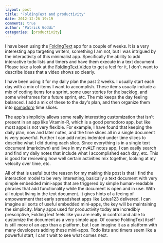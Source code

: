 ```yaml
---
layout: post
title: "FoldingText and productivity"
date: 2012-12-26 19:19
comments: true
author: "Patrick Goddi"
categories: [productivity]
---         
```

I have been using the [FoldingText](http://www.foldingtext.com/) app for  a couple of weeks. It is a very interesting app targeting writers, something I am not, but I was intrigued by the  interactivity of this minimalist app. Specifically the ability to add interactive todo lists and timers and have them execute in a text document. Please take a look at the [FoldingText Video](http://www.foldingtext.com/#watchmovie) to get a feel for it, I don't want to describe ideas that a video shows so clearly.

I have been using it for my daily plan the past 2 weeks. I usually start each day with a mix of items I want to accomplish. These items usually include a mix of coding items for a sprint, some user stories for the backlog, and some wireframes for a future sprint, etc.  The mix keeps the day feeling balanced. I add a mix of these to the day's plan, and then organize them into [pomodoro](http://en.wikipedia.org/wiki/Pomodoro_Technique) time slices. 

The app's simplicity allows some really interesting customization that isn't present in an app like Vitamin-R, which is a good pomodoro app, but like most apps is not very flexible. For example, I have found that keeping the daily plan, now and later notes, and the time slices all in a single document is very powerful. Further I can add notes indented under time slices to describe what I did during each slice. Since everything is in a single text document (markdown) and lives in my nvALT notes app, I can easily search and find my daily notes that include what I accomplished each day, etc. This is good for reviewing how well certain activities mix together, looking at my velocity over time, etc.  

All of that is useful but the reason for my making this post is that I find the interaction model to be very interesting, basically a text document with very simple embedded mini-apps that are triggered by simple human-readable phrases that add functionality while the document is open and in use. With all output living in the text document. It gives hints of a feeing of empowerment that early spreadsheet apps like Lotus123 delivered. I can imagine all sorts of useful embedded mini-apps, the key will be maintaining the simplicity. Many apps used for productivity today are incredibly prescriptive, FoldingText feels like you are really in control and able to customize the document as a very simple app. Of course FoldingText itself is still more of an app than a platform, but I can imagine it as a platform with many developers adding these mini-apps. Todo lists and timers seem like a powerful start, I can't wait to see what comes next. 
 
